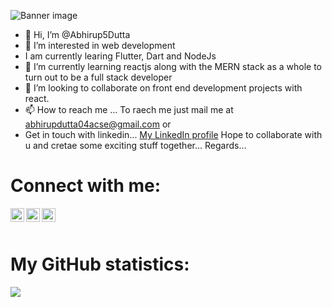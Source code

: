 ![Banner image](https://media.giphy.com/media/zP5TzDhK5Z2RkU08WQ/giphy.gif)

- 👋 Hi, I’m @Abhirup5Dutta
- 👀 I’m interested in web development
- I am currently learing Flutter, Dart and NodeJs
- 🌱 I’m currently learning reactjs along with the MERN stack as a whole to turn out to be a full stack developer
- 💞️ I’m looking to collaborate on front end development projects with react.
- 📫 How to reach me ... To raech me just mail me at abhirupdutta04acse@gmail.com or 
- Get in touch with linkedin... [My LinkedIn profile](https://www.linkedin.com/in/abhirup-dutta-577417103/)
Hope to collaborate with u and cretae some exciting stuff together... Regards...

# Connect with me:

<a href="https://www.linkedin.com/in/abhirup-dutta-577417103/" rel="nofollow"><img align="left" alt="codeSTACKr | LinkedIn" width="22px" src="https://camo.githubusercontent.com/d659d2bac00c01b42bffbae84bdc121e828b8fecd5b4949ffa2575f5d9e4a371/68747470733a2f2f63646e2e6a7364656c6976722e6e65742f6e706d2f73696d706c652d69636f6e734076332f69636f6e732f6c696e6b6564696e2e737667" data-canonical-src="https://cdn.jsdelivr.net/npm/simple-icons@v3/icons/linkedin.svg" style="max-width:100%;"></a>

<a href="https://twitter.com/Abhirup77291227" rel="nofollow"><img align="left" alt="codeSTACKr | Twitter" width="22px" src="https://camo.githubusercontent.com/395dda360ae28377b7c3247581a88b20573883519c2be833cb64fbb37dcbcc1a/68747470733a2f2f63646e2e6a7364656c6976722e6e65742f6e706d2f73696d706c652d69636f6e734076332f69636f6e732f747769747465722e737667" data-canonical-src="https://cdn.jsdelivr.net/npm/simple-icons@v3/icons/twitter.svg" style="max-width:100%;"></a>

<a href="https://www.instagram.com/dark_phoenix2000/" rel="nofollow"><img align="left" alt="codeSTACKr | Instagram" width="22px" src="https://camo.githubusercontent.com/c80f9763ed06d4ab9fbcc1a74b8b74cd95e4c7f82d3f1f70233994f236a0faeb/68747470733a2f2f63646e2e6a7364656c6976722e6e65742f6e706d2f73696d706c652d69636f6e734076332f69636f6e732f696e7374616772616d2e737667" data-canonical-src="https://cdn.jsdelivr.net/npm/simple-icons@v3/icons/instagram.svg" style="max-width:100%;"></a>

<br>
<br>

# My GitHub statistics:

<img src="https://github-readme-stats.vercel.app/api?username=Abhirup5Dutta&&show_icons=true&title_color=ffffff&icon_color=bb2acf&text_color=daf7dc&bg_color=151515">
